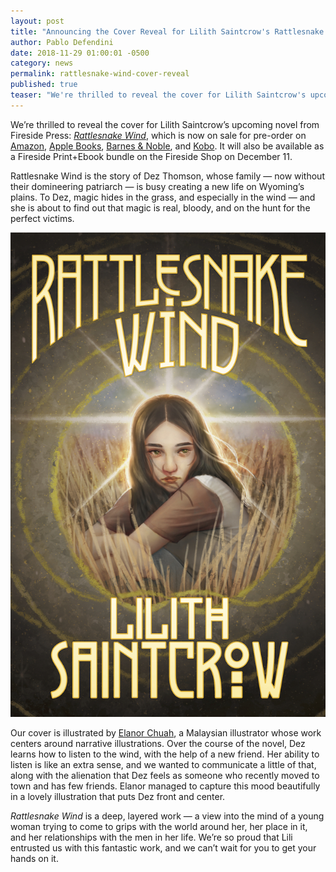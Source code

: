 ```yaml
---
layout: post
title: "Announcing the Cover Reveal for Lilith Saintcrow's Rattlesnake Wind"
author: Pablo Defendini
date: 2018-11-29 01:00:01 -0500
category: news
permalink: rattlesnake-wind-cover-reveal
published: true
teaser: "We're thrilled to reveal the cover for Lilith Saintcrow's upcoming novel, Rattlesnake Wind!"
---
```


We’re thrilled to reveal the cover for Lilith Saintcrow’s upcoming novel from Fireside Press: [_Rattlesnake Wind_](https://firesidefiction.com/book/rattlesnake-wind), which is now on sale for pre-order on [Amazon](https://www.amazon.com/Rattlesnake-Wind-Lilith-Saintcrow-ebook/dp/B07JCDZMP8/ref=sr_1_2?ie=UTF8&qid=1543499820&sr=8-2&keywords=Rattlesnake+Wind), [Apple Books](https://itunes.apple.com/us/book/rattlesnake-wind/id1438805013?mt=11), [Barnes & Noble](https://www.barnesandnoble.com/w/rattlesnake-wind-lilith-saintcrow/1129734508?ean=9780998778365), and [Kobo](https://www.kobo.com/us/en/ebook/rattlesnake-wind). It will also be available as a Fireside Print+Ebook bundle on the Fireside Shop on December 11.

Rattlesnake Wind is the story of Dez Thomson, whose family — now without their domineering patriarch — is busy creating a new life on Wyoming’s plains. To Dez, magic hides in the grass, and especially in the wind — and she is about to find out that magic is real, bloody, and on the hunt for the perfect victims.

![Front cover image for Rattlesnake Wind by Lilith Saintcrow](/images/book-covers/rattlesnake-wind.jpg)

Our cover is illustrated by [Elanor Chuah](http://elanorchuah.com), a Malaysian illustrator whose work centers around narrative illustrations. Over the course of the novel, Dez learns how to listen to the wind, with the help of a new friend. Her ability to listen is like an extra sense, and we wanted to communicate a little of that, along with the alienation that Dez feels as someone who recently moved to town and has few friends. Elanor managed to capture this mood beautifully in a lovely illustration that puts Dez front and center.

_Rattlesnake Wind_ is a deep, layered work — a view into the mind of a young woman trying to come to grips with the world around her, her place in it, and her relationships with the men in her life. We’re so proud that Lili entrusted us with this fantastic work, and we can’t wait for you to get your hands on it.
